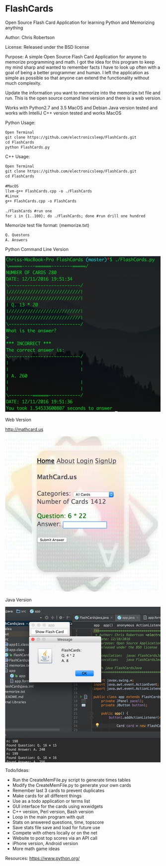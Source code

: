 FlashCards
==========

Open Source Flash Card Application for learning Python and Memorizing anything

Author: Chris Robertson

License: Released under the BSD license

Purpose: A simple Open Source Flash Card Application for anyone to memorize programming and math. 
I got the idea for this program to keep my mind sharp and wanted to remember facts I have to look 
up often with a goal of being a better programmer and human. I left the application as simple as 
possible so that anyone can extend the functionality without much complexity. 

Update the information you want to memorize into the memorize.txt file and run. This is the open source comand line version and there is a web version. 

Works with Python2.7 and 3.5 MacOS and Debian
Java version tested and works with IntelliJ
C++ version tested and works MacOS

Python Usage:
```
Open Terminal
git clone https://github.com/electronicsleep/FlashCards.git
cd FlashCards
python FlashCards.py
```

C++ Usage:
```
Open Terminal
git clone https://github.com/electronicsleep/FlashCards.git
cd FlashCards

#MacOS
llvm-g++ FlashCards.cpp -o ./FlashCards
#Linux
g++ FlashCards.cpp -o FlashCards

./FlashCards #run one
for i in {1..100}; do ./FlashCards; done #run drill one hundred
```

Memorize test file format: (memorize.txt)
```
Q. Questons
A. Answers
```

Python Command Line Version

![Screenshot CLI](screenshot-cli.jpg?raw=true "ScreenShot CLI")

Web Version

http://mathcard.us

![Screenshot Web](screenshot-web.jpg?raw=true "ScreenShot Web")

Java Version

![Screenshot Java](screenshot-java.jpg?raw=true "ScreenShot Java")


Todo/Ideas:
* Run the CreateMemFile.py script to generate times tables
* Modify the CreateMemFile.py to generate your own cards
* Remember last 3 cards to prevent duplicates
* Make cards for all different things
* Use as a todo application or terms list
* GUI interface for the cards using wxwidgets
* C++ version, Perl version, Bash version
* Loop in the main program with quit
* Stats on answered questions, time, topscore
* Save stats file save and load for future use
* Compete with others locally or on the net
* Website to post top scores via an API call
* iPhone version, Android version
* More math game ideas

Resources:
https://www.python.org/
